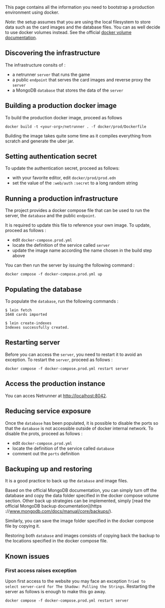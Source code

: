 This page contains all the information you need to bootstrap a production environment using docker.

*Note*: the setup assumes that you are using the local filesystem to store data such as the card images and the database files. You can as well decide to use docker volumes instead. See the official [docker volume documentation](https://docs.docker.com/storage/volumes/).

## Discovering the infrastructure

The infrastructure consits of : 
- a netrunner `server` that runs the game
- a public `endpoint` that serves the card images and reverse proxy the `server`
- a MongoDB `database` that stores the data of the `server`

## Building a production docker image

To build the production docker image, proceed as follows

```
docker build -t <your-org>/netrunner . -f docker/prod/Dockerfile
 ```

Building the image takes quite some time as it compiles everything from scratch and generate the uber jar.

## Setting authentication secret

To update the authentication secret, proceed as follows:
- with your favorite editor, edit `docker/prod/prod.edn`
- set the value of the `:web/auth` `:secret` to a long random string

## Running a production infrastructure

The project provides a docker compose file that can be used to run the server, the `database` and the public `endpoint`.

It is required to update this file to reference your own image. To update, proceed as follows :
- edit `docker-compose.prod.yml`
- locate the definition of the service called `server`
- update the image name according the name chosen in the build step above

You can then run the server by issuing the following command :
```
docker compose -f docker-compose.prod.yml up
```

## Populating the database

To populate the `database`, run the following commands :

```
$ lein fetch 
1648 cards imported

$ lein create-indexes
Indexes successfully created.
```

## Restarting server

Before you can access the `server`, you need to restart it to avoid an exception. To restart the `server`, proceed as follows :

```
docker compose -f docker-compose.prod.yml restart server
```

## Access the production instance

You can acces Netrunner at [http://localhost:8042](http://localhost:8042).

## Reducing service exposure

Once the `database` has been populated, it is possible to disable the ports so that the `database` is not accessible outside of docker internal network. To disable the prots, proceed as follows :
- edit `docker-compose.prod.yml`
- locate the definition of the service called `database`
- comment out the `ports` definition

## Backuping up and restoring

It is a good practice to back up the `database` and image files.

Based on the official MongoDB documentation, you can simply turn off the database and copy the data folder specified in the docker compose volume section. Other back up strategies can be implemented, simply [read the official MongoDB backup documentation](https ://www.mongodb.com/docs/manual/core/backups/).

Similarly, you can save the image folder specified in the docker compose file by copying it.

Restoring both `database` and images consists of copying back the backup to the locations specified in the docker compose file.

## Known issues

### First access raises exception

Upon first access to the website you may face an exception `Tried to select server-card for The Shadow: Pulling the Strings`. Restarting the server as follows is enough to make this go away.

```
docker compose -f docker-compose.prod.yml restart server
```
